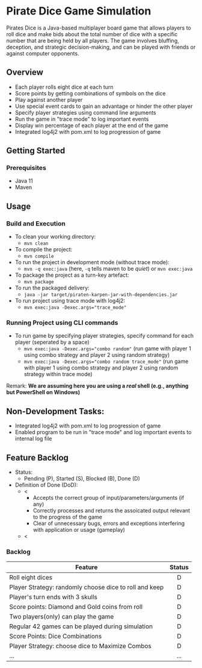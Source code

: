 # Pirate Dice Game Simulation

Pirates Dice is a Java-based multiplayer board game that allows players to roll dice and make bids about the total number of dice with a specific number that are being held by all players. The game involves bluffing, deception, and strategic decision-making, and can be played with friends or against computer opponents.



## Overview

- Each player rolls eight dice at each turn
- Score points by getting combinations of symbols on the dice
- Play against another player
- Use special event cards to gain an advantage or hinder the other player
- Specify player strategies using command line arguments
- Run the game in "trace mode" to log important events
- Display win percentage of each player at the end of the game
- Integrated log4j2 with pom.xml to log progression of game


## Getting Started

  ### Prerequisites

  - Java 11
  - Maven


## Usage

  ### Build and Execution

  * To clean your working directory:
    * `mvn clean`
  * To compile the project:
    * `mvn compile`
  * To run the project in development mode (without trace mode):
    * `mvn -q exec:java` (here, `-q` tells maven to be _quiet_) or `mvn exec:java`
  * To package the project as a turn-key artefact:
    * `mvn package`
  * To run the packaged delivery:
    * `java -jar target/piraten-karpen-jar-with-dependencies.jar`
  * To run project using trace mode with log4j2:
    * `mvn exec:java -Dexec.args="trace_mode"`

  ### Running Project using CLI commands
  * To run game by specifying player strategies, specify command for each player (seperated by a space)
    * `mvn exec:java -Dexec.args="combo random"` (run game with player 1 using combo strategy and player 2 using random strategy)
    * `mvn exec:java -Dexec.args="combo random trace_mode"` (run game with player 1 using combo strategy and player 2 using random strategy within trace mode)

Remark: **We are assuming here you are using a _real_ shell (e.g., anything but PowerShell on Windows)**


## Non-Development Tasks:
 * Integrated log4j2 with pom.xml to log progression of game
 * Enabled program to be run in "trace mode" and log important events to internal log file


## Feature Backlog

 * Status: 
   * Pending (P), Started (S), Blocked (B), Done (D)
 * Definition of Done (DoD):
   * < 
      * Accepts the correct group of input/parameters/arguments (if any)
      * Correctly processes and returns the assoicated output relevant to the progress of the game
      * Clear of unnecessary bugs, errors and exceptions interfering with application or usage (gameplay)
   * <

### Backlog 

| Feature  | Status  | 
|---       | :-:     |
Roll eight dices  | D | 
Player Strategy: randomly choose dice to roll and keep | D |
Player's turn ends with 3 skulls | D |
Score points: Diamond and Gold coins from roll | D |
Two players(only) can play the game  | D |
Regular 42 games can be played during simulation  | D |
Score Points: Dice Combinations | D |
Player Strategy: choose dice to Maximize Combos  | D |
| ... | ... | ... |


